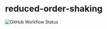 # reduced-order-shaking

![GitHub Workflow Status](https://img.shields.io/github/workflow/status/jrekoske/reduced-order-shaking/Python%20Package%20using%20Conda)
